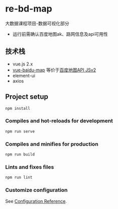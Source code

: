 # re-bd-map

大数据课程项目-数据可视化部分
+ 运行前需确认百度地图ak、路网信息及api可用性

## 技术栈
+ vue.js 2.x
+ [vue-baidu-map](https://dafrok.github.io/vue-baidu-map/#/zh/index) 等价于[百度地图API JSv2](http://lbsyun.baidu.com/index.php?title=jspopular)
+ element-ui
+ axios

## Project setup
```
npm install
```

### Compiles and hot-reloads for development
```
npm run serve
```

### Compiles and minifies for production
```
npm run build
```

### Lints and fixes files
```
npm run lint
```

### Customize configuration
See [Configuration Reference](https://cli.vuejs.org/config/).
